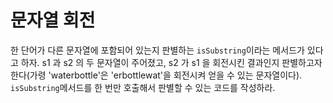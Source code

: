 # 문자열 회전
한 단어가 다른 문자열에 포함되어 있는지 판별하는 `isSubstring`이라는 메서드가 있다고 하자.
s1 과 s2 의 두 문자열이 주어졌고, s2 가 s1 을 회전시킨 결과인지 판별하고자 한다(가령 'waterbottle'은 'erbottlewat'을 회전시켜 얻을 수 있는 문자열이다).
`isSubstring`메서드를 한 번만 호출해서 판별할 수 있는 코드를 작성하라.